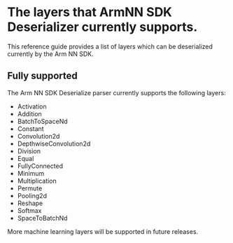 # The layers that ArmNN SDK Deserializer currently supports.

This reference guide provides a list of layers which can be deserialized currently by the Arm NN SDK.

## Fully supported

The Arm NN SDK Deserialize parser currently supports the following layers:

* Activation
* Addition
* BatchToSpaceNd
* Constant
* Convolution2d
* DepthwiseConvolution2d
* Division
* Equal
* FullyConnected
* Minimum
* Multiplication
* Permute
* Pooling2d
* Reshape
* Softmax
* SpaceToBatchNd

More machine learning layers will be supported in future releases.
